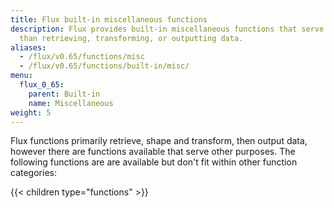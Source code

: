 ```yaml
---
title: Flux built-in miscellaneous functions
description: Flux provides built-in miscellaneous functions that serve purposes other
  than retrieving, transforming, or outputting data.
aliases:
  - /flux/v0.65/functions/misc
  - /flux/v0.65/functions/built-in/misc/
menu:
  flux_0_65:
    parent: Built-in
    name: Miscellaneous
weight: 5
---
```


Flux functions primarily retrieve, shape and transform, then output data, however
there are functions available that serve other purposes.
The following functions are are available but don't fit within other function categories:

{{< children type="functions" >}}
